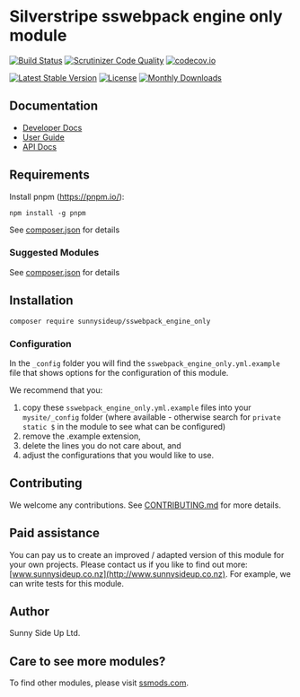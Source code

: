 # Silverstripe sswebpack engine only module
[![Build Status](https://travis-ci.org/sunnysideup/silverstripe-sswebpack_engine_only.svg?branch=master)](https://travis-ci.org/sunnysideup/silverstripe-sswebpack_engine_only)
[![Scrutinizer Code Quality](https://scrutinizer-ci.com/g/sunnysideup/silverstripe-sswebpack_engine_only/badges/quality-score.png?b=master)](https://scrutinizer-ci.com/g/sunnysideup/silverstripe-sswebpack_engine_only/?branch=master)
[![codecov.io](https://codecov.io/github/sunnysideup/silverstripe-sswebpack_engine_only/coverage.svg?branch=master)](https://codecov.io/github/sunnysideup/silverstripe-sswebpack_engine_only?branch=master)

[![Latest Stable Version](https://poser.pugx.org/sunnysideup/sswebpack_engine_only/version)](https://packagist.org/packages/sunnysideup/sswebpack_engine_only)
[![License](https://poser.pugx.org/sunnysideup/sswebpack_engine_only/license)](https://packagist.org/packages/sunnysideup/sswebpack_engine_only)
[![Monthly Downloads](https://poser.pugx.org/sunnysideup/sswebpack_engine_only/d/monthly)](https://packagist.org/packages/sunnysideup/sswebpack_engine_only)


## Documentation



 * [Developer Docs](docs/en/INDEX.md)
 * [User Guide](docs/en/userguide.md)
 * [API Docs](http://docs.ssmods.com/sunnysideup/sswebpack_engine_only/classes.xhtml)


## Requirements


Install pnpm (https://pnpm.io/):
```
npm install -g pnpm
```

See [composer.json](composer.json) for details

### Suggested Modules



See [composer.json](composer.json) for details


## Installation


```
composer require sunnysideup/sswebpack_engine_only
```

### Configuration



In the `_config` folder you will find the `sswebpack_engine_only.yml.example`
file that shows options for the configuration of this module.

We recommend that you:

  1. copy these `sswebpack_engine_only.yml.example` files into your
`mysite/_config` folder (where available - otherwise search for `private static $` in the module to see what can be configured)
  2. remove the .example extension,
  3. delete the lines you do not care about, and
  4. adjust the configurations that you would like to use.


## Contributing



We welcome any contributions. See [CONTRIBUTING.md](CONTRIBUTING.md) for more details.

## Paid assistance



You can pay us to create an improved / adapted version of this module for your own projects.  Please contact us if you like to find out more: [www.sunnysideup.co.nz](http://www.sunnysideup.co.nz).  For example, we can write tests for this module.

## Author



Sunny Side Up Ltd.


## Care to see more modules?

To find other modules, please visit [ssmods.com](http://ssmods.com/).
